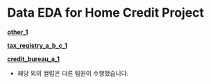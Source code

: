 # Data EDA for Home Credit Project

[**other_1**](ML%20PJT_HJ%208efa31e91f634d5c9fc3812f89ebbb41/%E2%9C%85other_1%20bc91e53cb6274fe7aa3df07661f3a239.md)

[**tax_registry_a_b_c_1**](ML%20PJT_HJ%208efa31e91f634d5c9fc3812f89ebbb41/%E2%9C%85tax_registry_a_1%20043150e49523408a868460e7545e6ea2.md)

[**credit_bureau_a_1**](ML%20PJT_HJ%208efa31e91f634d5c9fc3812f89ebbb41/%E2%9C%85credit_bureau_a_1%20541a5b6d585c4894aa5efd1d9f060de3.md)

- 해당 외의 컬럼은 다른 팀원이 수행했습니다.
